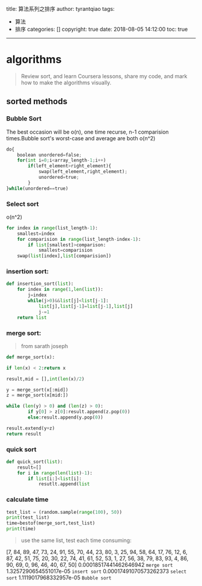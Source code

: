 title: 算法系列之排序
author: tyrantqiao
tags:
  - 算法
  - 排序
categories: []
copyright: true
date: 2018-08-05 14:12:00
toc: true
---

# algorithms

> Review sort, and learn Coursera lessons, share my code, and mark how to make the algorithms visually.

## sorted methods

### Bubble Sort

The best occasion will be o(n), one time recurse, n-1 comparision times.Bubble sort's worst-case and average are both o(n^2)

```python
do{
    boolean unordered=false;
    for(int i=0;i<array_length-1;i++)
        if(left_element>right_element){
            swap(left_element,right_element);
            unordered=true;
        }
}while(unordered==true)
```

### Select sort

o(n^2)

```python
for index in range(list_length-1):
    smallest=index
    for comparision in range(list_length-index-1):
        if list[smallest]>comparison:
            smallest=comparision
    swap(list[index],list[comparision])
```

### insertion sort:

``` python
def insertion_sort(list):
    for index in range(1,len(list)):
        j=index
        while(j>0)&&list[j]<list[j-1]:
            list[j],list[j-1]=list[j-1],list[j]
            j-=1
    return list
```

### merge sort:

> from sarath joseph

``` python
def merge_sort(x):

if len(x) < 2:return x

result,mid = [],int(len(x)/2)

y = merge_sort(x[:mid])
z = merge_sort(x[mid:])

while (len(y) > 0) and (len(z) > 0):
        if y[0] > z[0]:result.append(z.pop(0))
        else:result.append(y.pop(0))

result.extend(y+z)
return result
```

### quick sort

```python
def quick_sort(list):
    result=[]
    for i in range(len(list)-1):
        if list[i:]<list[i]:
            resutlt.append(list
```

### calculate time

```python
test_list = (random.sample(range(100), 50))
print(test_list)
time=bestof(merge_sort,test_list)
print(time)
```

> use the same list, test each time consuming:

[7, 84, 89, 47, 73, 24, 91, 55, 70, 44, 23, 80, 3, 25, 94, 58, 64, 17, 76, 12, 6, 87, 42, 51, 75, 20, 30, 22, 74, 41, 61, 52, 53, 1, 27, 56, 38, 79, 83, 93, 4, 86, 90, 69, 0, 96, 46, 40, 67, 50]
0.00018517441462646942 `merge sort`
1.3257290654551017e-05 `insert sort`
0.00017491070573262373 `select sort`
1.1119017968332957e-05 `Bubble sort`
